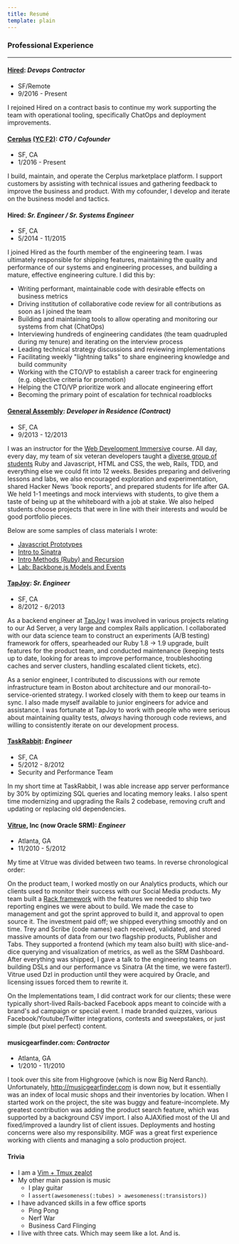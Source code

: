 ```yaml
---
title: Resumé
template: plain
---
```


### Professional Experience
----------------
#### [Hired](https://hired.com): *Devops Contractor*

* SF/Remote
* 9/2016 - Present

I rejoined Hired on a contract basis to continue my work supporting the team with operational tooling,
specifically ChatOps and deployment improvements.

#### [Cerplus](https://www.getcerplus.com/) [(YC F2)](https://blog.ycombinator.com/yc-fellowship/): *CTO / Cofounder*

* SF, CA
* 1/2016 - Present

I build, maintain, and operate the Cerplus marketplace platform.  I support customers by assisting
with technical issues and gathering feedback to improve the business and product.  With my cofounder,
I develop and iterate on the business model and tactics.

#### Hired: *Sr. Engineer / Sr. Systems Engineer*

* SF, CA
* 5/2014 - 11/2015

I joined Hired as the fourth member of the engineering team. I was ultimately responsible
for shipping features, maintaining the quality and performance of our systems and engineering
processes, and building a mature, effective engineering culture.  I did this by:

* Writing performant, maintainable code with desirable effects on business metrics
* Driving institution of collaborative code review for all contributions as soon as I joined the team
* Building and maintaining tools to allow operating and monitoring our systems from chat (ChatOps)
* Interviewing hundreds of engineering candidates (the team quadrupled during my tenure) and iterating on the interview process
* Leading technical strategy discussions and reviewing implementations
* Facilitating weekly "lightning talks" to share engineering knowledge and build community
* Working with the CTO/VP to establish a career track for engineering (e.g. objective criteria for promotion)
* Helping the CTO/VP prioritize work and allocate engineering effort
* Becoming the primary point of escalation for technical roadblocks

#### [General Assembly](https://generalassemb.ly): *Developer in Residence (Contract)*

* SF, CA
* 9/2013 - 12/2013

I was an instructor for the [Web Development Immersive](https://generalassemb.ly/education/web-development-immersive) course.  All day, every day, my team of six veteran developers taught a [diverse group of students](http://sfwebdevs.github.io/) Ruby and Javascript, HTML and CSS, the web, Rails, TDD, and everything else we could fit into 12 weeks.  Besides preparing and delivering lessons and labs, we also encouraged exploration and experimentation, shared Hacker News 'book reports', and prepared students for life after GA.  We held 1-1 meetings and mock interviews with students, to give them a taste of being up at the whiteboard with a job at stake.  We also helped students choose projects that were in line with their interests and would be good portfolio pieces.

Below are some samples of class materials I wrote:
* [Javascript Prototypes](https://gist.github.com/dashkb/8183deef4f2859929485)
* [Intro to Sinatra](https://gist.github.com/dashkb/e4aa8cbeac679e223711)
* [Intro Methods (Ruby) and Recursion](https://gist.github.com/dashkb/1df1276af392fd354046)
* [Lab: Backbone.js Models and Events](https://gist.github.com/dashkb/87574e73178cc645ccf4)

#### [TapJoy](https://tapjoy.com): *Sr. Engineer*
* SF, CA
* 8/2012 - 6/2013

As a backend engineer at [TapJoy](https://www.tapjoy.com/) I was involved in various projects relating to our Ad Server, a very large and complex Rails application.  I collaborated with our data science team to construct an experiments (A/B testing) framework for offers, spearheaded our Ruby 1.8 -> 1.9 upgrade, built features for the product team, and conducted maintenance (keeping tests up to date, looking for areas to improve performance, troubleshooting caches and server clusters, handling escalated client tickets, etc).

As a senior engineer, I contributed to discussions with our remote infrastructure team in Boston about architecture and our monorail-to-service-oriented strategy.  I worked closely with them to keep our teams in sync.  I also made myself available to junior engineers for advice and assistance.  I was fortunate at TapJoy to work with people who were serious about maintaining quality tests, *always* having thorough code reviews, and willing to consistently iterate on our development process.

#### [TaskRabbit](https://taskrabbit.com): *Engineer*
* SF, CA
* 5/2012 - 8/2012
* Security and Performance Team

In my short time at TaskRabbit, I was able increase app server performance by 30% by optimizing SQL queries and locating memory leaks.  I also spent time modernizing and upgrading the Rails 2 codebase, removing cruft and updating or replacing old dependencies.

#### [Vitrue](https://vitrue.com), Inc (now Oracle SRM): *Engineer*
* Atlanta, GA
* 11/2010 - 5/2012

My time at Vitrue was divided between two teams.  In reverse chronological order:

On the product team, I worked mostly on our Analytics products, which our clients used to monitor their success with our Social Media products.  My team built a [Rack framework](http://github.com/dashkb/dzl) with the features we needed to ship two reporting engines we were about to build. We made the case to management and got the sprint approved to build it, and approval to open source it.  The investment paid off; we shipped everything smoothly and on time.  Trey and Scribe (code names) each received, validated, and stored massive amounts of data from our two flagship products, Publisher and Tabs.  They supported a frontend (which my team also built) with slice-and-dice querying and visualization of metrics, as well as the SRM Dashboard.  After everything was shipped, I gave a talk to the engineering teams on building DSLs and our performance vs Sinatra (At the time, we were faster!).  Vitrue used Dzl in production until they were acquired by Oracle, and licensing issues forced them to rewrite it.

On the Implementations team, I did contract work for our clients; these were typically short-lived Rails-backed Facebook apps meant to coincide with a brand's ad campaign or special event.  I made branded quizzes, various Facebook/Youtube/Twitter integrations, contests and sweepstakes, or just simple (but pixel perfect) content.

#### musicgearfinder.com: *Contractor*
* Atlanta, GA
* 1/2010 - 11/2010

I took over this site from Highgroove (which is now Big Nerd Ranch).  Unfortunately, http://musicgearfinder.com is down now, but it essentially was an index of local music shops and their inventories by location.  When I started work on the project, the site was buggy and feature-incomplete.  My greatest contribution was adding the product search feature, which was supported by a background CSV import.  I also AJAXified most of the UI and fixed/improved a laundry list of client issues.  Deployments and hosting concerns were also my responsibility.  MGF was a great first experience working with clients and managing a solo production project.

#### Trivia
* I am a [Vim + Tmux zealot](http://screens.dashkb.net/20170210081812.png)
* My other main passion is music
  * I play guitar
  * I `assert(awesomeness(:tubes) > awesomeness(:transistors))`
* I have advanced skills in a few office sports
  * Ping Pong
  * Nerf War
  * Business Card Flinging
* I live with three cats.  Which may seem like a lot.  And is.
